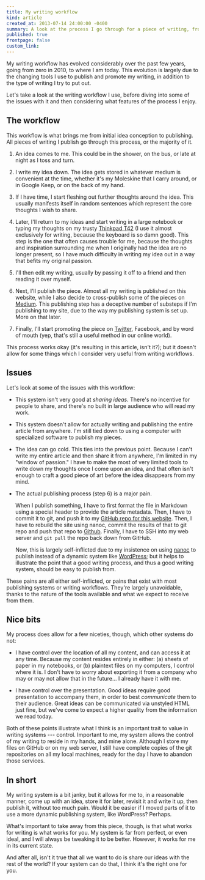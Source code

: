 ```yaml
---
title: My writing workflow
kind: article
created_at: 2013-07-14 24:00:00 -0400
summary: A look at the process I go through for a piece of writing, from conception, to publishing on my site, to promotion on other sites.
published: true
frontpage: false
custom_link: 
---
```


<p class="article-intro">
My writing workflow has evolved considerably over the past few years, going from zero in 2010, to where I am today. This evolution is largely due to the changing tools I use to publish and promote my writing, in addition to the type of writing I try to put out.
</p>

Let's take a look at the writing workflow I use, before diving into some of the issues with it and then considering what features of the process I enjoy.

## The workflow

This workflow is what brings me from initial idea conception to publishing. All pieces of writing I publish go through this process, or the majority of it.

1. An idea comes to me. This could be in the shower, on the bus, or late at night as I toss and turn.

2. I write my idea down. The idea gets stored in whatever medium is convenient at the time, whether it's my Moleskine that I carry around, or in Google Keep, or on the back of my hand.

3. If I have time, I start fleshing out further thoughts around the idea. This usually manifests itself in random sentences which represent the core thoughts I wish to share.

4. Later, I'll return to my ideas and start writing in a large notebook or typing my thoughts on my trusty [Thinkpad T42](https://en.wikipedia.org/wiki/ThinkPad_T_Series) (I use it almost exclusively for writing, because the keyboard is so damn good). This step is the one that often causes trouble for me, because the thoughts and inspiration surrounding me when I originally had the idea are no longer present, so I have much difficulty in writing my idea out in a way that befits my original passion.

5. I'll then edit my writing, usually by passing it off to a friend and then reading it over myself.

6. Next, I'll publish the piece. Almost all my writing is published on this website, while I also decide to cross-publish some of the pieces on [Medium](https://medium.com). This publishing step has a deceptive number of substeps if I'm publishing to my site, due to the way my publishing system is set up. More on that later.

7. Finally, I'll start promoting the piece on [Twitter](https://twitter.com/lchski), Facebook, and by word of mouth (yep, that's still a useful method in our online world).

This process works okay (it's resulting in this article, isn't it?); but it doesn't allow for some things which I consider very useful from writing workflows.

## Issues

Let's look at some of the issues with this workflow:

* This system isn't very good at *sharing ideas*. There's no incentive for people to share, and there's no built in large audience who will read my work.

* This system doesn't allow for actually writing and publishing the entire article from anywhere. I'm still tied down to using a computer with specialized software to publish my pieces.

* The idea can go cold. This ties into the previous point. Because I can't write my entire article and then share it from anywhere, I'm limited in my "window of passion." I have to make the most of very limited tools to write down my thoughts once I come upon an idea, and that often isn't enough to craft a good piece of art before the idea disappears from my mind.

* The actual publishing process (step 6) is a major pain.

	When I publish something, I have to first format the file in Markdown using a special header to provide the article metadata. Then, I have to commit it to git, and push it to my [GitHub repo for this website](https://github.com/asdfgh746/ecustom.ca). Then, I have to rebuild the site using nanoc, commit the results of that to git repo and push that repo to [Github](https://github.com/asdfgh746/ecustom.ca-output). Finally, I have to SSH into my web server and `git pull` the repo back down from GitHub.

	Now, this is largely self-inflicted due to my insistence on using [nanoc](http://nanoc.ws) to publish instead of a dynamic system like [WordPress](http://wordpress.org); but it helps to illustrate the point that a good writing process, and thus a good writing system, should be easy to publish from.

These pains are all either self-inflicted, or pains that exist with most publishing systems or writing workflows. They're largely unavoidable, thanks to the nature of the tools available and what we expect to receive from them.

## Nice bits

My process does allow for a few niceties, though, which other systems do not:

* I have control over the location of all my content, and can access it at any time. Because my content resides entirely in either: (a) sheets of paper in my notebooks, or (b) plaintext files on my computers, I control where it is. I don't have to worry about exporting it from a company who may or may not allow that in the future... I already have it with me.

* I have control over the presentation. Good ideas require good presentation to accompany them, in order to best *communicate* them to their audience. Great ideas can be communicated via unstyled HTML just fine, but we've come to expect a higher quality from the information we read today.

Both of these points illustrate what I think is an important trait to value in writing systems --- control. Important to me, my system allows the control of my writing to reside in my hands, and mine alone. Although I store my files on GitHub or on my web server, I still have complete copies of the git repositories on all my local machines, ready for the day I have to abandon those services.

## In short

My writing system is a bit janky, but it allows for me to, in a reasonable manner, come up with an idea, store it for later, revisit it and write it up, then publish it, without too much pain. Would it be easier if I moved parts of it to use a more dynamic publishing system, like WordPress? Perhaps.

What's important to take away from this piece, though, is that what works for writing is what works for you. My system is far from perfect, or even ideal, and I will always be tweaking it to be better. However, it works for me in its current state.

And after all, isn't it true that all we want to do is share our ideas with the rest of the world? If your system can do that, I think it's the right one for you.
